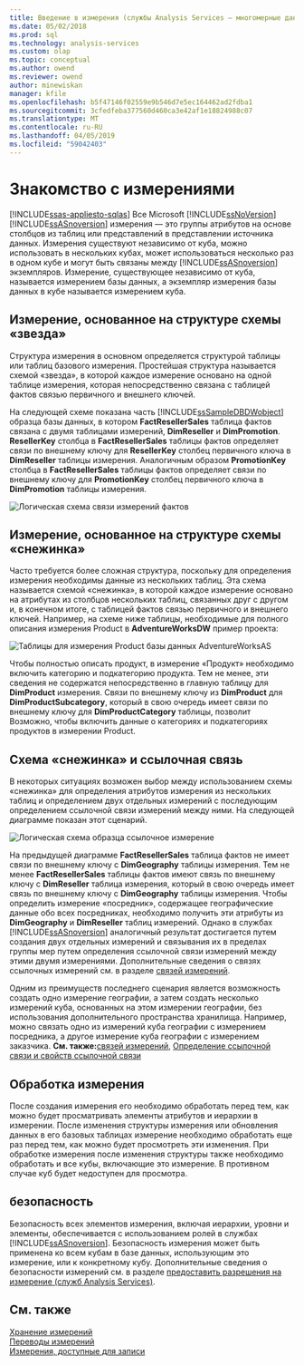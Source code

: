 ```yaml
---
title: Введение в измерения (службы Analysis Services — многомерные данные) | Документация Майкрософт
ms.date: 05/02/2018
ms.prod: sql
ms.technology: analysis-services
ms.custom: olap
ms.topic: conceptual
ms.author: owend
ms.reviewer: owend
author: minewiskan
manager: kfile
ms.openlocfilehash: b5f47146f02559e9b546d7e5ec164462ad2fdba1
ms.sourcegitcommit: 3cfedfeba377560d460ca3e42af1e18824988c07
ms.translationtype: MT
ms.contentlocale: ru-RU
ms.lasthandoff: 04/05/2019
ms.locfileid: "59042403"
---
```

# <a name="dimensions---introduction"></a>Знакомство с измерениями
[!INCLUDE[ssas-appliesto-sqlas](../../includes/ssas-appliesto-sqlas.md)]
  Все Microsoft [!INCLUDE[ssNoVersion](../../includes/ssnoversion-md.md)] [!INCLUDE[ssASnoversion](../../includes/ssasnoversion-md.md)] измерения — это группы атрибутов на основе столбцов из таблиц или представлений в представлении источника данных. Измерения существуют независимо от куба, можно использовать в нескольких кубах, может использоваться несколько раз в одном кубе и могут быть связаны между [!INCLUDE[ssASnoversion](../../includes/ssasnoversion-md.md)] экземпляров. Измерение, существующее независимо от куба, называется измерением базы данных, а экземпляр измерения базы данных в кубе называется измерением куба.  
  
## <a name="dimension-based-on-a-star-schema-design"></a>Измерение, основанное на структуре схемы «звезда»  
 Структура измерения в основном определяется структурой таблицы или таблиц базового измерения. Простейшая структура называется схемой «звезда», в которой каждое измерение основано на одной таблице измерения, которая непосредственно связана с таблицей фактов связью первичного и внешнего ключей.  
  
 На следующей схеме показана часть [!INCLUDE[ssSampleDBDWobject](../../includes/sssampledbdwobject-md.md)] образца базы данных, в котором **FactResellerSales** таблица фактов связана с двумя таблицами измерений, **DimReseller** и **DimPromotion**. **ResellerKey** столбца в **FactResellerSales** таблицы фактов определяет связи по внешнему ключу для **ResellerKey** столбец первичного ключа в  **DimReseller** таблицы измерения. Аналогичным образом **PromotionKey** столбца в **FactResellerSales** таблицы фактов определяет связи по внешнему ключу для **PromotionKey** столбец первичного ключа в  **DimPromotion** таблицы измерения.  
  
 ![Логическая схема связи измерений фактов](../../analysis-services/multidimensional-models-olap-logical-dimension-objects/media/dimfactrelationship.gif "логическая схема связи измерений фактов")  
  
## <a name="dimension-based-on-a-snowflake-schema-design"></a>Измерение, основанное на структуре схемы «снежинка»  
 Часто требуется более сложная структура, поскольку для определения измерения необходимы данные из нескольких таблиц. Эта схема называется схемой «снежинка», в которой каждое измерение основано на атрибутах из столбцов нескольких таблиц, связанных друг с другом и, в конечном итоге, с таблицей фактов связью первичного и внешнего ключей. Например, на схеме ниже таблицы, необходимые для полного описания измерения Product в **AdventureWorksDW** пример проекта:  
  
 ![Таблицы для измерения Product базы данных AdventureWorksAS](../../analysis-services/multidimensional-models-olap-logical-dimension-objects/media/dimproduct.gif "таблицы для измерения Product базы данных AdventureWorksAS")  
  
 Чтобы полностью описать продукт, в измерение «Продукт» необходимо включить категорию и подкатегорию продукта. Тем не менее, эти сведения не содержатся непосредственно в главную таблицу для **DimProduct** измерения. Связи по внешнему ключу из **DimProduct** для **DimProductSubcategory**, который в свою очередь имеет связи по внешнему ключу для **DimProductCategory** таблицы, позволит Возможно, чтобы включить данные о категориях и подкатегориях продуктов в измерении Product.  
  
## <a name="snowflake-schema-versus-reference-relationship"></a>Схема «снежинка» и ссылочная связь  
 В некоторых ситуациях возможен выбор между использованием схемы «снежинка» для определения атрибутов измерения из нескольких таблиц и определением двух отдельных измерений с последующим определением ссылочной связи измерений между ними. На следующей диаграмме показан этот сценарий.  
  
 ![Логическая схема образца ссылочное измерение](../../analysis-services/multidimensional-models-olap-logical-dimension-objects/media/dimindirect.gif "логическая схема образца ссылочного измерения")  
  
 На предыдущей диаграмме **FactResellerSales** таблица фактов не имеет связи по внешнему ключу с **DimGeography** таблицы измерения. Тем не менее **FactResellerSales** таблицы фактов имеют связь по внешнему ключу с **DimReseller** таблица измерения, который в свою очередь имеет связь по внешнему ключу с  **DimGeography** таблицы измерения. Чтобы определить измерение «посредник», содержащее географические данные обо всех посредниках, необходимо получить эти атрибуты из **DimGeography** и **DimReseller** таблиц измерений. Однако в службах [!INCLUDE[ssASnoversion](../../includes/ssasnoversion-md.md)] аналогичный результат достигается путем создания двух отдельных измерений и связывания их в пределах группы мер путем определения ссылочной связи измерений между этими двумя измерениями. Дополнительные сведения о связях ссылочных измерений см. в разделе [связей измерений](../../analysis-services/multidimensional-models-olap-logical-cube-objects/dimension-relationships.md).  
  
 Одним из преимуществ последнего сценария является возможность создать одно измерение географии, а затем создать несколько измерений куба, основанных на этом измерении географии, без использования дополнительного пространства хранилища. Например, можно связать одно из измерений куба географии с измерением посредника, а другое измерение куба географии с измерением заказчика. **См. также:**[связей измерений](../../analysis-services/multidimensional-models-olap-logical-cube-objects/dimension-relationships.md), [Определение ссылочной связи и свойств ссылочной связи](../../analysis-services/multidimensional-models/define-a-referenced-relationship-and-referenced-relationship-properties.md)  
  
## <a name="processing-a-dimension"></a>Обработка измерения  
 После создания измерения его необходимо обработать перед тем, как можно будет просматривать элементы атрибутов и иерархии в измерении. После изменения структуры измерения или обновления данных в его базовых таблицах измерение необходимо обработать еще раз перед тем, как можно будет просмотреть эти изменения. При обработке измерения после изменения структуры также необходимо обработать и все кубы, включающие это измерение. В противном случае куб будет недоступен для просмотра.  
  
## <a name="security"></a>безопасность  
 Безопасность всех элементов измерения, включая иерархии, уровни и элементы, обеспечивается с использованием ролей в службах [!INCLUDE[ssASnoversion](../../includes/ssasnoversion-md.md)]. Безопасность измерения может быть применена ко всем кубам в базе данных, использующим это измерение, или к конкретному кубу. Дополнительные сведения о безопасности измерений см. в разделе [предоставить разрешения на измерение &#40;служб Analysis Services&#41;](../../analysis-services/multidimensional-models/grant-permissions-on-a-dimension-analysis-services.md).  
  
## <a name="see-also"></a>См. также  
 [Хранение измерений](../../analysis-services/multidimensional-models-olap-logical-dimension-objects/dimensions-storage.md)   
 [Переводы измерений](../../analysis-services/multidimensional-models-olap-logical-dimension-objects/dimension-translations.md)   
 [Измерения, доступные для записи](../../analysis-services/multidimensional-models-olap-logical-dimension-objects/write-enabled-dimensions.md)  
  
  
